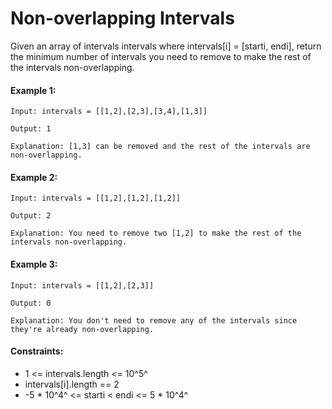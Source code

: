 # Non-overlapping Intervals

Given an array of intervals intervals where intervals[i] = [starti, endi], return the minimum number of intervals you need to remove to make the rest of the intervals non-overlapping.

#### Example 1:

` Input: intervals = [[1,2],[2,3],[3,4],[1,3]] `

` Output: 1 `

` Explanation: [1,3] can be removed and the rest of the intervals are non-overlapping. `

#### Example 2:

` Input: intervals = [[1,2],[1,2],[1,2]] `

` Output: 2 `

` Explanation: You need to remove two [1,2] to make the rest of the intervals non-overlapping. `

#### Example 3:

` Input: intervals = [[1,2],[2,3]] `

` Output: 0 `

` Explanation: You don't need to remove any of the intervals since they're already non-overlapping. `


 

#### Constraints:

* 1 <= intervals.length <= 10^5^
* intervals[i].length == 2
* -5 * 10^4^ <= starti < endi <= 5 * 10^4^

